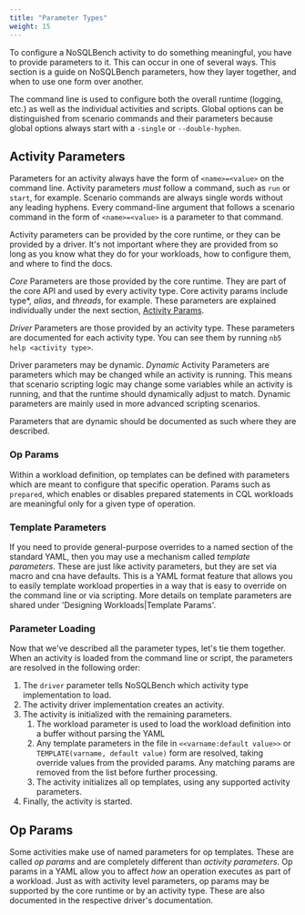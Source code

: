 ```yaml
---
title: "Parameter Types"
weight: 15
---
```


To configure a NoSQLBench activity to do something meaningful, you have to provide parameters to it.
This can occur in one of several ways. This section is a guide on NoSQLBench parameters, how they
layer together, and when to use one form over another.

The command line is used to configure both the overall runtime (logging, etc.) as well as the
individual activities and scripts. Global options can be distinguished from scenario commands and
their parameters because global options always start with a `-single` or `--double-hyphen`.

## Activity Parameters

Parameters for an activity always have the form of `<name>=<value>` on the command line. Activity
parameters *must*
follow a command, such as `run` or `start`, for example. Scenario commands are always single words
without any leading hyphens. Every command-line argument that follows a scenario command in the form
of `<name>=<value>` is a parameter to that command.

Activity parameters can be provided by the core runtime, or they can be provided by a driver. It's
not important where they are provided from so long as you know what they do for your workloads, how
to configure them, and where to find the docs.

*Core* Parameters are those provided by the core runtime. They are part of the core API and used by
every activity type. Core activity params include type*, *alias*, and *threads*, for example. These
parameters are explained individually under the next
section, [Activity Params](../activity-parameters).

*Driver* Parameters are those provided by an activity type. These parameters are documented for each
activity type. You can see them by running `nb5 help <activity type>`.

Driver parameters may be dynamic. *Dynamic* Activity Parameters are parameters which may be changed
while an activity is running. This means that scenario scripting logic may change some variables
while an activity is running, and that the runtime should dynamically adjust to match. Dynamic
parameters are mainly used in more advanced scripting scenarios.

Parameters that are dynamic should be documented as such where they are described.

### Op Params

Within a workload definition, op templates can be defined with parameters which are meant to 
configure that specific operation. Params such as `prepared`, which enables or disables prepared 
statements in CQL workloads are meaningful only for a given type of operation.

### Template Parameters

If you need to provide general-purpose overrides to a named section of the standard YAML, then you
may use a mechanism called _template parameters_. These are just like activity parameters, but they
are set via macro and cna have defaults. This is a YAML format feature that allows you to easily
template workload properties in a way that is easy to override on the command line or via scripting.
More details on template parameters are shared under 'Designing Workloads|Template Params'.

### Parameter Loading

Now that we've described all the parameter types, let's tie them together. When an activity is
loaded from the command line or script, the parameters are resolved in the following order:

1. The `driver` parameter tells NoSQLBench which activity type implementation to load.
2. The activity driver implementation creates an activity.
3. The activity is initialized with the remaining parameters.
    1. The workload parameter is used to load the workload definition into a buffer without parsing
       the YAML
    2. Any template parameters in the file in `<<varname:default value>>`
       or `TEMPLATE(varname, default value)` form are resolved, taking override values from the
       provided params. Any matching params are removed from the list before further processing.
    3. The activity initializes all op templates, using any supported activity parameters.
6. Finally, the activity is started.

## Op Params

Some activities make use of named parameters for op templates. These are called _op params_ and are
completely different than _activity parameters_. Op params in a YAML allow you to affect *how* an
operation executes as part of a workload. Just as with activity level parameters, op
params may be supported by the core runtime or by an activity type. These are also documented in
the respective driver's documentation.



